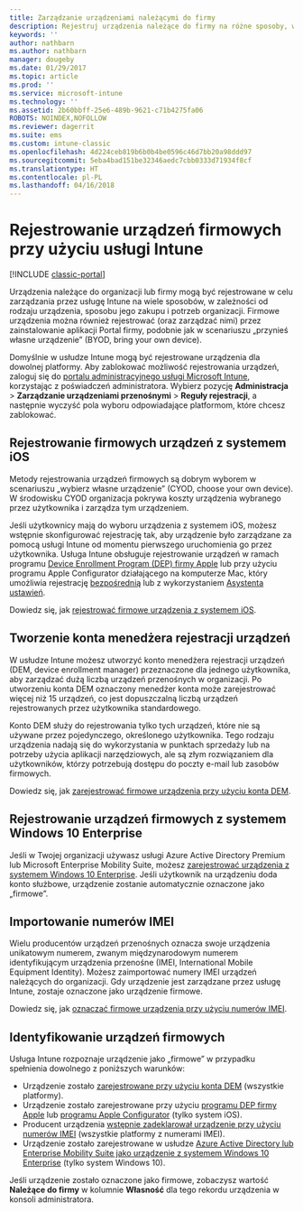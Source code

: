 ```yaml
---
title: Zarządzanie urządzeniami należącymi do firmy
description: Rejestruj urządzenia należące do firmy na różne sposoby, w zależności od rodzaju urządzenia, sposobu jego zakupu i potrzeb organizacji.
keywords: ''
author: nathbarn
ms.author: nathbarn
manager: dougeby
ms.date: 01/29/2017
ms.topic: article
ms.prod: ''
ms.service: microsoft-intune
ms.technology: ''
ms.assetid: 2b60bbff-25e6-489b-9621-c71b4275fa06
ROBOTS: NOINDEX,NOFOLLOW
ms.reviewer: dagerrit
ms.suite: ems
ms.custom: intune-classic
ms.openlocfilehash: 4d224ceb819b6b0b4be0596c46d7bb20a98ddd97
ms.sourcegitcommit: 5eba4bad151be32346aedc7cbb0333d71934f8cf
ms.translationtype: HT
ms.contentlocale: pl-PL
ms.lasthandoff: 04/16/2018
---
```

# <a name="enroll-corporate-owned-devices-by-using-intune"></a>Rejestrowanie urządzeń firmowych przy użyciu usługi Intune

[!INCLUDE [classic-portal](../includes/classic-portal.md)]

Urządzenia należące do organizacji lub firmy mogą być rejestrowane w celu zarządzania przez usługę Intune na wiele sposobów, w zależności od rodzaju urządzenia, sposobu jego zakupu i potrzeb organizacji. Firmowe urządzenia można również rejestrować (oraz zarządzać nimi) przez zainstalowanie aplikacji Portal firmy, podobnie jak w scenariuszu „przynieś własne urządzenie” (BYOD, bring your own device).

Domyślnie w usłudze Intune mogą być rejestrowane urządzenia dla dowolnej platformy. Aby zablokować możliwość rejestrowania urządzeń, zaloguj się do [portalu administracyjnego usługi Microsoft Intune](https://manage.microsoft.com), korzystając z poświadczeń administratora. Wybierz pozycję **Administracja** > **Zarządzanie urządzeniami przenośnymi** > **Reguły rejestracji**, a następnie wyczyść pola wyboru odpowiadające platformom, które chcesz zablokować.

## <a name="enroll-corporate-owned-ios-devices"></a>Rejestrowanie firmowych urządzeń z systemem iOS

Metody rejestrowania urządzeń firmowych są dobrym wyborem w scenariuszu „wybierz własne urządzenie” (CYOD, choose your own device). W środowisku CYOD organizacja pokrywa koszty urządzenia wybranego przez użytkownika i zarządza tym urządzeniem.

Jeśli użytkownicy mają do wyboru urządzenia z systemem iOS, możesz wstępnie skonfigurować rejestrację tak, aby urządzenie było zarządzane za pomocą usługi Intune od momentu pierwszego uruchomienia go przez użytkownika. Usługa Intune obsługuje rejestrowanie urządzeń w ramach programu [Device Enrollment Program (DEP) firmy Apple](ios-device-enrollment-program-in-microsoft-intune.md) lub przy użyciu programu Apple Configurator działającego na komputerze Mac, który umożliwia rejestrację [bezpośrednią](ios-direct-enrollment-in-microsoft-intune.md) lub z wykorzystaniem [Asystenta ustawień](ios-setup-assistant-enrollment-in-microsoft-intune.md).

Dowiedz się, jak [rejestrować firmowe urządzenia z systemem iOS](enroll-corporate-owned-ios-devices-in-microsoft-intune.md).

## <a name="create-a-device-enrollment-manager-account"></a>Tworzenie konta menedżera rejestracji urządzeń

W usłudze Intune możesz utworzyć konto menedżera rejestracji urządzeń (DEM, device enrollment manager) przeznaczone dla jednego użytkownika, aby zarządzać dużą liczbą urządzeń przenośnych w organizacji. Po utworzeniu konta DEM oznaczony menedżer konta może zarejestrować więcej niż 15 urządzeń, co jest dopuszczalną liczbą urządzeń rejestrowanych przez użytkownika standardowego.

Konto DEM służy do rejestrowania tylko tych urządzeń, które nie są używane przez pojedynczego, określonego użytkownika. Tego rodzaju urządzenia nadają się do wykorzystania w punktach sprzedaży lub na potrzeby użycia aplikacji narzędziowych, ale są złym rozwiązaniem dla użytkowników, którzy potrzebują dostępu do poczty e-mail lub zasobów firmowych.

Dowiedz się, jak [zarejestrować firmowe urządzenia przy użyciu konta DEM](enroll-corporate-owned-devices-with-the-device-enrollment-manager-in-microsoft-intune.md).

## <a name="enroll-corporate-owned-windows-10-enterprise-devices"></a>Rejestrowanie urządzeń firmowych z systemem Windows 10 Enterprise

Jeśli w Twojej organizacji używasz usługi Azure Active Directory Premium lub Microsoft Enterprise Mobility Suite, możesz [zarejestrować urządzenia z systemem Windows 10 Enterprise](https://docs.microsoft.com/active-directory/active-directory-azureadjoin-windows10-devices-overview). Jeśli użytkownik na urządzeniu doda konto służbowe, urządzenie zostanie automatycznie oznaczone jako „firmowe”.

## <a name="import-imei-numbers"></a>Importowanie numerów IMEI

Wielu producentów urządzeń przenośnych oznacza swoje urządzenia unikatowym numerem, zwanym międzynarodowym numerem identyfikującym urządzenia przenośne (IMEI, International Mobile Equipment Identity). Możesz zaimportować numery IMEI urządzeń należących do organizacji. Gdy urządzenie jest zarządzane przez usługę Intune, zostaje oznaczone jako urządzenie firmowe.

Dowiedz się, jak [oznaczać firmowe urządzenia przy użyciu numerów IMEI](specify-corporate-owned-devices-with-international-mobile-equipment-identity-imei-numbers.md).

## <a name="identify-a-device-as-corporate-owned"></a>Identyfikowanie urządzeń firmowych

Usługa Intune rozpoznaje urządzenie jako „firmowe” w przypadku spełnienia dowolnego z poniższych warunków:

 - Urządzenie zostało [zarejestrowane przy użyciu konta DEM](enroll-corporate-owned-devices-with-the-device-enrollment-manager-in-microsoft-intune.md) (wszystkie platformy).
 - Urządzenie zostało zarejestrowane przy użyciu [programu DEP firmy Apple](ios-device-enrollment-program-in-microsoft-intune.md) lub [programu Apple Configurator](ios-setup-assistant-enrollment-in-microsoft-intune.md) (tylko system iOS).
 - Producent urządzenia [wstępnie zadeklarował urządzenie przy użyciu numerów IMEI](specify-corporate-owned-devices-with-international-mobile-equipment-identity-imei-numbers.md) (wszystkie platformy z numerami IMEI).
 - Urządzenie zostało zarejestrowane w usłudze [Azure Active Directory lub Enterprise Mobility Suite jako urządzenie z systemem Windows 10 Enterprise](https://docs.microsoft.com/active-directory/active-directory-azureadjoin-windows10-devices-overview) (tylko system Windows 10).

Jeśli urządzenie zostało oznaczone jako firmowe, zobaczysz wartość **Należące do firmy** w kolumnie **Własność** dla tego rekordu urządzenia w konsoli administratora. 
